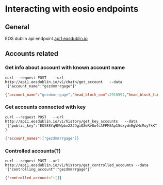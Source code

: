 # Interacting with eosio endpoints

## General
EOS dublin api endpoint [api1.eosdublin.io](api1.eosdublin.io)

## Accounts related
### Get info about account with known account name
`curl --request POST   --url http://api1.eosdublin.io/v1/chain/get_account   --data '{"account_name":"gezdmmrrgage"}'`
```json
{"account_name":"gezdmmrrgage","head_block_num":2916594,"head_block_time":"2018-06-27T13:20:16.000","privileged":false,"last_code_update":"1970-01-01T00:00:00.000","created":"2018-06-09T13:08:34.000","ram_quota":8145,"net_weight":35590734,"cpu_weight":35590734,"net_limit":{"used":303,"available":1726927858,"max":1726928161},"cpu_limit":{"used":6396,"available":330688698,"max":330695094},"ram_usage":3622,"permissions":[{"perm_name":"active","parent":"owner","required_auth":{"threshold":1,"keys":[{"key":"EOS88Yq9KWpbv22JDgiQ2wRvUw4cAFPM8Ap15sxydvEgVMcMuy7kK","weight":1}],"accounts":[],"waits":[]}},{"perm_name":"owner","parent":"","required_auth":{"threshold":1,"keys":[{"key":"EOS88Yq9KWpbv22JDgiQ2wRvUw4cAFPM8Ap15sxydvEgVMcMuy7kK","weight":1}],"accounts":[],"waits":[]}}],"total_resources":{"owner":"gezdmmrrgage","net_weight":"3559.0734 EOS","cpu_weight":"3559.0734 EOS","ram_bytes":8145},"self_delegated_bandwidth":{"from":"gezdmmrrgage","to":"gezdmmrrgage","net_weight":"3559.0734 EOS","cpu_weight":"3559.0734 EOS"},"refund_request":null,"voter_info":{"owner":"gezdmmrrgage","proxy":"","producers":["eosauthority","eoscanadacom","eosdacserver","eosliquideos","eosnewyorkio","eosswedenorg"],"staked":71181468,"last_vote_weight":"26388934802860.00390625000000000","proxied_vote_weight":"0.00000000000000000","is_proxy":0}}
```
### Get accounts connected with key
`curl --request POST   --url http://api1.eosdublin.io/v1/history/get_key_accounts   --data '{"public_key":"EOS88Yq9KWpbv22JDgiQ2wRvUw4cAFPM8Ap15sxydvEgVMcMuy7kK"}`
```json
{"account_names":["gezdmmrrgage"]}
```
### Controlled accounts(?)
`curl --request POST --url http://api1.eosdublin.io/v1/history/get_controlled_accounts --data '{"controlling_account":"gezdmmrrgage"}'`
 ```json
 {"controlled_accounts":[]}
 ```
